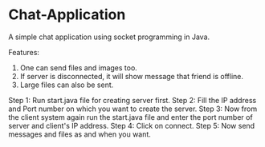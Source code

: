# Chat-Application

A simple chat application using socket programming in Java.

Features:
  1. One can send files and images too.
  2. If server is disconnected, it will show message that friend is offline.
  3. Large files can also be sent.

Step 1: Run start.java file for creating server first.
Step 2: Fill the IP address and Port number on which you want to create the server.
Step 3: Now from the client system again run the start.java file and enter the port number of             server and client's IP address.
Step 4: Click on connect.
Step 5: Now send messages and files as and when you want.


